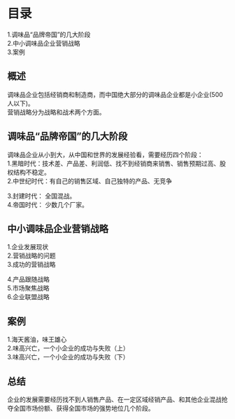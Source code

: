 # 目录
1.调味品“品牌帝国”的几大阶段      
2.中小调味品企业营销战略    
3.案例    

## 概述
调味品企业包括经销商和制造商，而中国绝大部分的调味品企业都是小企业(500人以下)。   
营销战略分为战略和战术两个方面。   

## 调味品“品牌帝国”的几大阶段 
调味品企业从小到大，从中国和世界的发展经验看，需要经历四个阶段：   
1.黑暗时代：技术差、产品差、利润低、找不到经销商来销售、销售预期过高、股权结构不稳定。   
2.中世纪时代：有自己的销售区域、自己独特的产品、无竞争   

3.封建时代： 全国混战。   
4.帝国时代： 少数几个厂家。  
## 中小调味品企业营销战略
1.企业发展现状   
2.营销战略的问题   
3.成功的营销战略   

4.产品跟随战略   
5.市场聚焦战略   
6.企业联盟战略   

## 案例
1.海天酱油，味王雄心   
2.味高兴亡，一个小企业的成功与失败（上）   
3.味高兴亡，一个小企业的成功与失败（下）   

## 总结
企业的发展需要经历找不到人销售产品、在一定区域经销产品、和其他企业混战抢夺全国市场份额、获得全国市场的强势地位几个阶段。
